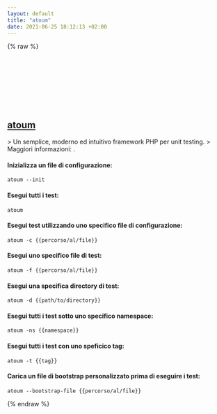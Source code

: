 ```yaml
---
layout: default
title: "atoum"
date: 2021-06-25 18:12:13 +02:00
---
```

{% raw %}
<h2 id="atoum">
  <a href="/it/common/atoum.html">atoum</a> <a href="#atoum"><svg class="icon">
    <use href="/assets/images/unicode_sprite.svg#link" />
  </svg></a>
</h2>
> Un semplice, moderno ed intuitivo framework PHP per unit testing.
> Maggiori informazioni: <http://atoum.org>.

#### Inizializza un file di configurazione:
```shell
atoum --init
```
#### Esegui tutti i test:
```shell
atoum
```
#### Esegui test utilizzando uno specifico file di configurazione:
```shell
atoum -c {{percorso/al/file}}
```
#### Esegui uno specifico file di test:
```shell
atoum -f {{percorso/al/file}}
```
#### Esegui una specifica directory di test:
```shell
atoum -d {{path/to/directory}}
```
#### Esegui tutti i test sotto uno specifico namespace:
```shell
atoum -ns {{namespace}}
```
#### Esegui tutti i test con uno speficico tag:
```shell
atoum -t {{tag}}
```
#### Carica un file di bootstrap personalizzato prima di eseguire i test:
```shell
atoum --bootstrap-file {{percorso/al/file}}
```
{% endraw %}